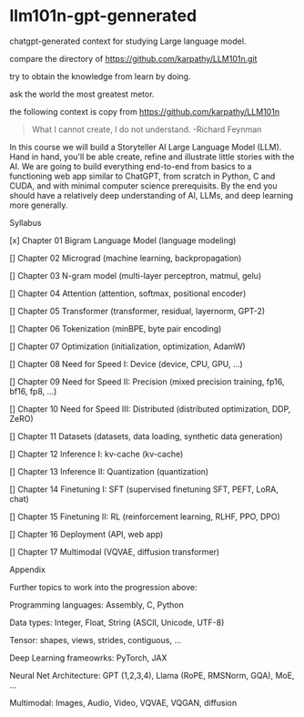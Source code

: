# llm101n-gpt-gennerated

chatgpt-generated context for studying Large language model.

compare the directory of https://github.com/karpathy/LLM101n.git

try to obtain the knowledge from learn by doing.

ask the world the most greatest metor.

the following context is copy from https://github.com/karpathy/LLM101n

> What I cannot create, I do not understand. -Richard Feynman

In this course we will build a Storyteller AI Large Language Model (LLM). Hand in hand, you'll be able create, refine and illustrate little stories with the AI. We are going to build everything end-to-end from basics to a functioning web app similar to ChatGPT, from scratch in Python, C and CUDA, and with minimal computer science prerequisits. By the end you should have a relatively deep understanding of AI, LLMs, and deep learning more generally.

Syllabus

[x] Chapter 01 Bigram Language Model (language modeling)

[] Chapter 02 Micrograd (machine learning, backpropagation)

[] Chapter 03 N-gram model (multi-layer perceptron, matmul, gelu)

[] Chapter 04 Attention (attention, softmax, positional encoder)

[] Chapter 05 Transformer (transformer, residual, layernorm, GPT-2)

[] Chapter 06 Tokenization (minBPE, byte pair encoding)

[] Chapter 07 Optimization (initialization, optimization, AdamW)

[] Chapter 08 Need for Speed I: Device (device, CPU, GPU, ...)

[] Chapter 09 Need for Speed II: Precision (mixed precision training, fp16, bf16, fp8, ...)

[] Chapter 10 Need for Speed III: Distributed (distributed optimization, DDP, ZeRO)

[] Chapter 11 Datasets (datasets, data loading, synthetic data generation)

[] Chapter 12 Inference I: kv-cache (kv-cache)

[] Chapter 13 Inference II: Quantization (quantization)

[] Chapter 14 Finetuning I: SFT (supervised finetuning SFT, PEFT, LoRA, chat)

[] Chapter 15 Finetuning II: RL (reinforcement learning, RLHF, PPO, DPO)

[] Chapter 16 Deployment (API, web app)

[] Chapter 17 Multimodal (VQVAE, diffusion transformer)

Appendix

Further topics to work into the progression above:

Programming languages: Assembly, C, Python

Data types: Integer, Float, String (ASCII, Unicode, UTF-8)

Tensor: shapes, views, strides, contiguous, ...

Deep Learning frameowrks: PyTorch, JAX

Neural Net Architecture: GPT (1,2,3,4), Llama (RoPE, RMSNorm, GQA), MoE, ...

Multimodal: Images, Audio, Video, VQVAE, VQGAN, diffusion
